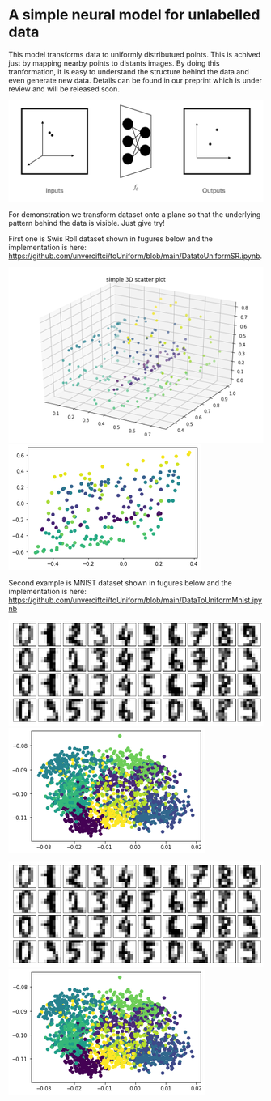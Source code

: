 # A simple neural model for unlabelled data

This model transforms data to uniformly distributued points. This is achived just by mapping nearby points to distants images. By doing this tranformation, it is easy to understand the structure behind the data and even generate new data. Details can be found in our preprint which is under review and will be released soon. 


<img src="https://github.com/unverciftci/toUniform/blob/main/images/flow.png" alt="Alt text" title="Optional title">

For demonstration we transform dataset onto a plane so that the underlying pattern behind the data is visible. Just give try! 

First one is Swis Roll dataset shown in fugures below and the implementation is here: https://github.com/unverciftci/toUniform/blob/main/DatatoUniformSR.ipynb.

<img src="https://github.com/unverciftci/toUniform/blob/main/images/sr3.png" alt="Alt text" title="Optional title">
<img src="https://github.com/unverciftci/toUniform/blob/main/images/sr2.png" alt="Alt text" title="Optional title">


Second example is MNIST dataset shown in fugures below and the implementation is here: 
https://github.com/unverciftci/toUniform/blob/main/DataToUniformMnist.ipynb

<img src="https://github.com/unverciftci/toUniform/blob/main/images/mnist1.png" alt="Alt text" title="Optional title">
<img src="https://github.com/unverciftci/toUniform/blob/main/images/mnist.png" alt="Alt text" title="Optional title">

<p float="left">
<img src="https://github.com/unverciftci/toUniform/blob/main/images/mnist1.png" alt="Alt text" title="Optional title">
<img src="https://github.com/unverciftci/toUniform/blob/main/images/mnist.png" alt="Alt text" title="Optional title">  
 </p>
